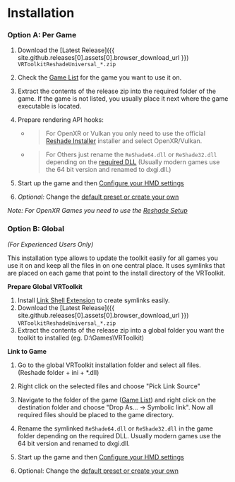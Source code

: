 ﻿---
---

Installation
=======

### Option A: Per Game 

1. Download the [Latest Release]({{ site.github.releases[0].assets[0].browser_download_url }}) `VRToolkitReshadeUniversal_*.zip`
2. Check the [Game List](/gamelist.html) for the game you want to use it on.
3. Extract the contents of the release zip into the required folder of the game.
   If the game is not listed, you usually place it next where the game executable is located.
4. Prepare rendering API hooks: 
   - > For OpenXR or Vulkan you only need to use the official [Reshade Installer](https://reshade.me/#download) installer and select OpenXR/Vulkan.
   - > For Others just rename the `ReShade64.dll` or `ReShade32.dll` depending on the [required DLL](/gamelist.html) (Usually modern games use the 64 bit version and renamed to dxgi.dll.)

5. Start up the game and then [Configure your HMD settings](/configuration.html)
6. *Optional:* Change the [default preset or create your own](/presets.html) 

*Note: For OpenXR Games you need to use the [Reshade Setup](https://github.com/retroluxfilm/reshade-vrtoolkit/releases/download/v1.1.0/ReShade.Setup_5.9.3-preview.exe)*

### Option B: Global
*(For Experienced Users Only)*

This installation type allows to update the toolkit easily for all games you use it on and keep
all the files in on one central place. It uses symlinks that are placed on each game that point
to the install directory of the VRToolkit.

**Prepare Global VRToolkit**
1. Install [Link Shell Extension](https://schinagl.priv.at/nt/hardlinkshellext/linkshellextension.html) 
   to create symlinks easily.
1. Download the [Latest Release]({{ site.github.releases[0].assets[0].browser_download_url }}) `VRToolkitReshadeUniversal_*.zip`
3. Extract the contents of the release zip into a global folder you want the toolkit to installed
   (eg. D:\Games\VRToolkit)
   
**Link to Game**
1. Go to the global VRToolkit installation folder and select all files. (Reshade folder + ini + *.dll)
2. Right click on the selected files and choose "Pick Link Source"
3. Navigate to the folder of the game ([Game List](/gamelist.html)) and right click on the destination
   folder and choose "Drop As... -> Symbolic link". Now all required files should be placed to the game directory.
4. Rename the symlinked `ReShade64.dll` or `ReShade32.dll` in the game folder depending on the required DLL.
   Usually modern games use the 64 bit version and renamed to dxgi.dll.
   
5. Start up the game and then [Configure your HMD settings](/configuration.html)
6. Optional: Change the [default preset  or create your own](/presets.html) 